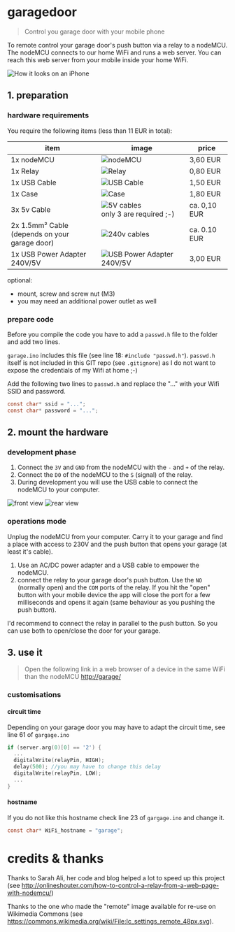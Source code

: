 # garagedoor
> Control you garage door with your mobile phone

To remote control your garage door's push button via a relay to a nodeMCU.
The nodeMCU connects to our home WiFi and runs a web server. You can reach this web server from your mobile inside your home WiFi.

![How it looks on an iPhone](iPhone.png)

## 1. preparation
### hardware requirements

You require the following items (less than 11 EUR in total):

item | image | price
--- | --- | ---
1x nodeMCU | ![nodeMCU](./nodemcu.jpg) | 3,60 EUR
1x Relay | ![Relay](./relay.jpg) | 0,80 EUR
1x USB Cable | ![USB Cable](./usb.jpg) | 1,50 EUR
1x Case | ![Case](./box.jpg)  |  1,80 EUR
3x 5v Cable |![5V cables](./cable.jpg) <br> only 3 are required ;-)|ca. 0,10 EUR
2x 1.5mm² Cable <br>(depends on your garage door)  | ![240v cables](./cable2.jpg) | ca. 0.10 EUR
1x USB Power Adapter 240V/5V | ![USB Power Adapter 240V/5V](./power.jpg) | 3,00 EUR

optional:
*   mount, screw and screw nut (M3)
*   you may need an additional power outlet as well

### prepare code
Before you compile the code you have to add a `passwd.h` file to the folder and add two lines.

`garage.ino` includes this file (see line 18: `#include "passwd.h"`).
`passwd.h` itself is not included in this GIT repo (see `.gitignore`) as I do not want to expose the credentials of my Wifi at home ;-)

Add the following two lines to `passwd.h` and replace the "..." with your Wifi SSID and password.

```c
const char* ssid = "...";
const char* password = "...";
```

## 2. mount the hardware

### development phase

1.  Connect the `3V` and `GND` from the nodeMCU with the `-` and `+` of the relay.
1.  Connect the `D0` of the nodeMCU to the `S` (signal) of the relay.
1.  During development you will use the USB cable to connect the nodeMCU to your computer.

![front view](./front.JPG "front view")
![rear view](./back.JPG "rear view")

### operations mode
Unplug the nodeMCU from your computer. Carry it to your garage and find a place with access to 230V and the push button that opens your garage (at least it's cable).

1.  Use an AC/DC power adapter and a USB cable to empower the nodeMCU.
1.  connect the relay to your garage door's push button. Use the `NO` (normally open) and the `COM` ports of the relay. If you hit the "open" button with your mobile device the app will close the port for a few milliseconds and opens it again (same behaviour as you pushing the push button).

I'd recommend to connect the relay in parallel to the push button. So you can use both to open/close the door for your garage.

## 3. use it
> Open the following link in a web browser of a device in the same WiFi than the nodeMCU
> <http://garage/>


### customisations

#### circuit time
Depending on your garage door you may have to adapt the circuit time, see line 61 of `gargage.ino`

```c
if (server.arg(0)[0] == '2') {
  ...
  digitalWrite(relayPin, HIGH);
  delay(500); //you may have to change this delay
  digitalWrite(relayPin, LOW);
  ...
}
```


#### hostname
If you do not like this hostname check line 23 of `gargage.ino` and change it.
```c
const char* WiFi_hostname = "garage";
```

# credits & thanks
Thanks to Sarah Ali, her code and blog helped a lot to speed up this project (see <http://onlineshouter.com/how-to-control-a-relay-from-a-web-page-with-nodemcu/>)

Thanks to the one who made the "remote" image available for re-use on Wikimedia Commons (see <https://commons.wikimedia.org/wiki/File:Ic_settings_remote_48px.svg>).
